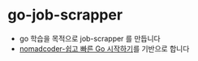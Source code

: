 # go-job-scrapper

- go 학습을 목적으로 job-scrapper 를 만듭니다
- [nomadcoder-쉽고 빠른 Go 시작하기](https://nomadcoders.co/go-for-beginners)를 기반으로 합니다

